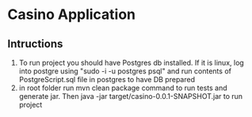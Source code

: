 # Casino Application

## Intructions 
1. To run project you should have Postgres db installed. If it is linux, log into postgre using "sudo -i -u postgres psql" and run contents of PostgreScript.sql file in postgres to have DB prepared
2. in root folder run mvn clean package command to run tests and generate jar. Then java -jar target/casino-0.0.1-SNAPSHOT.jar to run project
